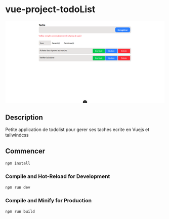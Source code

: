 # vue-project-todoList
![Texte alternatif](public/img/overview.png)

## Description

Petite application de todolist pour gerer ses taches ecrite en Vuejs et tailwindcss

## Commencer

```sh
npm install
```

### Compile and Hot-Reload for Development

```sh
npm run dev
```

### Compile and Minify for Production

```sh
npm run build
```

